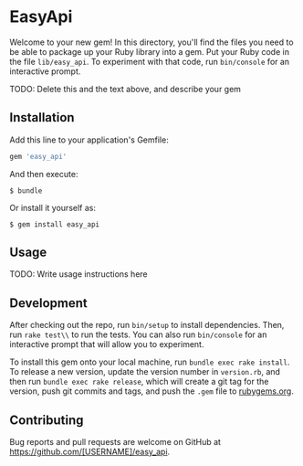 # EasyApi

Welcome to your new gem! In this directory, you'll find the files you need to be able to package up your Ruby library into a gem. Put your Ruby code in the file `lib/easy_api`. To experiment with that code, run `bin/console` for an interactive prompt.

TODO: Delete this and the text above, and describe your gem

## Installation

Add this line to your application's Gemfile:

```ruby
gem 'easy_api'
```

And then execute:

    $ bundle

Or install it yourself as:

    $ gem install easy_api

## Usage

TODO: Write usage instructions here

## Development

After checking out the repo, run `bin/setup` to install dependencies. Then, run `rake test\\` to run the tests. You can also run `bin/console` for an interactive prompt that will allow you to experiment.

To install this gem onto your local machine, run `bundle exec rake install`. To release a new version, update the version number in `version.rb`, and then run `bundle exec rake release`, which will create a git tag for the version, push git commits and tags, and push the `.gem` file to [rubygems.org](https://rubygems.org).

## Contributing

Bug reports and pull requests are welcome on GitHub at https://github.com/[USERNAME]/easy_api.
